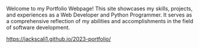 Welcome to my Portfolio Webpage! This site showcases my skills, projects, and experiences as a Web Developer and Python Programmer. It serves as a comprehensive reflection of my abilities and accomplishments in the field of software development.

https://jackscali1.github.io/2023-portfolio/
